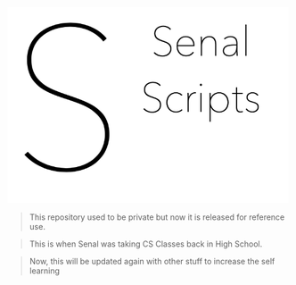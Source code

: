 <img src = "./Senal-Scripts.png">

> This repository used to be private but now it is released for 
> reference use.

> This is when Senal was taking CS Classes back in High School.  


> Now, this will be updated again with other stuff to increase the self learning
